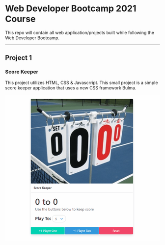 # Web Developer Bootcamp 2021 Course

This repo will contain all web application/projects built while following the Web Developer Bootcamp.

---

## Project 1

### Score Keeper

This project utilizes HTML, CSS & Javascrript. This small project is a simple score keeper application that uses a new CSS framework Bulma.

![score-keeper](screenshots/scoreKeeper.gif)

